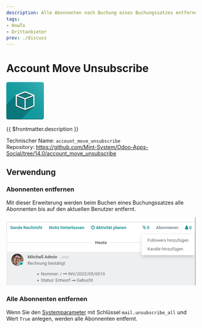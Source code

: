 ```yaml
---
description: Alle Abonnenten nach Buchung eines Buchungssatzes entfernen.
tags:
- HowTo
- Drittanbieter
prev: ./discuss
---
```

# Account Move Unsubscribe
![icon_oms_box](assets/icon_oms_box.png)

{{ $frontmatter.description }}
 
Technischer Name: `account_move_unsubscribe`\
Repository: <https://github.com/Mint-System/Odoo-Apps-Social/tree/14.0/account_move_unsubscribe>

## Verwendung

### Abonnenten entfernen

Mit dieser Erweiterung werden beim Buchen eines Buchungssatzes alle Abonnenten bis auf den aktuellen Benutzer entfernt.

![](assets/Account%20Move%20Unsubscribe.png)

### Alle Abonnenten entfernen

Wenn Sie den [Systemparameter](Development.md#Systemparameter%20anlegen) mit Schlüssel `mail.unsubscribe_all` und Wert `True` anlegen, werden alle Abonnenten entfernt.